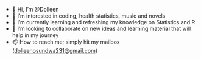 - 👋 Hi, I’m @Dolleen
- 👀 I’m interested in coding, health statistics, music and novels
- 🌱 I’m currently learning and refreshing my knowledge on Statistics and R 
- 💞️ I’m looking to collaborate on new ideas and learning material that will help in my journey
- 📫 How to reach me; simply hit my mailbox (dolleenosundwa231@gmail.com)

<!---
Dolleen/Dolleen is a ✨ special ✨ repository because its `README.md` (this file) appears on your GitHub profile.
You can click the Preview link to take a look at your changes.
--->
